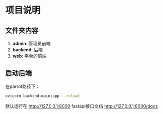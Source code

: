 # 项目说明

## 文件夹内容
1. **admin**: 管理员前端
2. **backend**: 后端
3. **web**: 平台的前端

## 启动后端
在parrot路径下：
```bash
uvicorn backend.main:app --reload
```
默认运行在 http://127.0.0.1:8000
fastapi接口文档 http://127.0.0.1:8000/docs
